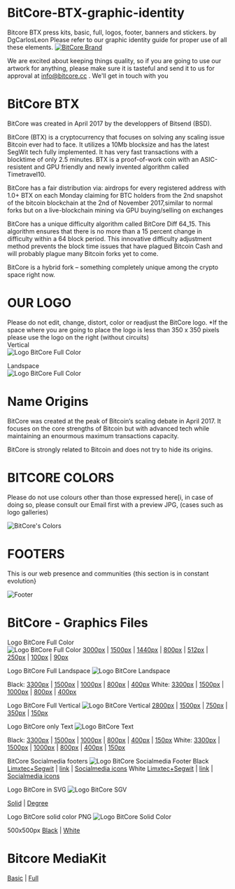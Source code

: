 # BitCore-BTX-graphic-identity
Bitcore BTX press kits, basic, full, logos, footer, banners and stickers. by DgCarlosLeon
Please refer to our graphic identity guide for proper use of all these elements.
<a target="_blank" rel="noopener noreferrer" href="https://bitcore.cc"><img src="https://bitcore.cc/wp-content/uploads/2019/05/bannerBitcoreBrandGithub.png" alt="BitCore Brand"></a>

We are excited about keeping things quality, so if you are going to use our artwork for anything, please make sure it is tasteful and send it to us for approval at info@bitcore.cc . We'll get in touch with you

# BitCore BTX
BitCore was created in April 2017 by the developpers of Bitsend (BSD).

BitCore (BTX) is a cryptocurrency that focuses on solving any scaling issue Bitcoin ever had to face. It utilizes a 10Mb blocksize and has the latest SegWit tech fully implemented. It has very fast transactions with a blocktime of only 2.5 minutes. BTX is a proof-of-work coin with an ASIC-resistent and GPU friendly and newly invented algorithm called Timetravel10.

BitCore has a fair distribution via:
airdrops for every registered address with 1.0+ BTX on each Monday
claiming for BTC holders from the 2nd snapshot of the bitcoin blockchain at the 2nd of November 2017,similar to normal forks but on a live-blockchain
mining via GPU
buying/selling on exchanges

BitCore has a unique difficulty algorithm called BitCore Diff 64_15. This algorithm ensures that there is no more than a 15 percent change in difficulty within a 64 block period. This innovative difficulty adjustment method prevents the block time issues that have plagued Bitcoin Cash and will probably plague many Bitcoin forks yet to come.

BitCore is a hybrid fork – something completely unique among the crypto space right now.

# OUR LOGO
Please do not edit, change, distort, color or readjust the BitCore logo.
*If the space where you are going to place the logo is less than 350 x 350 pixels please use the logo on the right (without circuits)<br>
Vertical<br>
<img src="https://github.com/dgcarlosleon/Bitcore-BTX-graphic-identity/blob/master/BitCoreLogoFullVertical285x350px.png" alt="Logo BitCore Full Color" style="max-width:100%;">

Landspace<br>
<img src="https://github.com/dgcarlosleon/Bitcore-BTX-graphic-identity/blob/master/BitCoreLogoLandscapeFull400x126px.png" alt="Logo BitCore Full Color" style="max-width:100%;">

# Name Origins
BitCore was created at the peak of Bitcoin‘s scaling debate in April 2017. It focuses on the core strengths of Bitcoin but with advanced tech while maintaining an enourmous maximum transactions capacity.

BitCore is strongly related to Bitcoin and does not try to hide its origins.

# BITCORE COLORS
Please do not use colours other than those expressed here[i, in case of doing so, please consult our Email first with a preview JPG, (cases such as logo galleries)

<img src="https://bitcore.cc/wp-content/uploads/2019/05/colores.png" alt="BitCore's Colors" style="max-width:100%;">

# FOOTERS
This is our web presence and communities {this section is in constant evolution}

<img src="https://bitcore.cc/wp-content/uploads/2019/05/footerrs.png" alt="Footer" style="max-width:100%;">

# BitCore - Graphics Files

Logo BitCore Full Color<br>
<img src="https://github.com/dgcarlosleon/Bitcore-BTX-graphic-identity/blob/master/BitCoreLogoFull250x250px.png" alt="Logo BitCore Full Color" style="max-width:100%;">
<a target="_blank" rel="noopener noreferrer" href="https://github.com/dgcarlosleon/Bitcore-BTX-graphic-identity/blob/master/BitCoreLogoFull3000x3000px.png">3000px</a> | <a target="_blank" rel="noopener noreferrer" href="https://github.com/dgcarlosleon/Bitcore-BTX-graphic-identity/blob/master/BitCoreLogoFull1500x1500px.png">1500px</a> | <a target="_blank" rel="noopener noreferrer" href="https://github.com/dgcarlosleon/Bitcore-BTX-graphic-identity/blob/master/BitCoreLogoFull1440x1440px.png">1440px</a> | <a target="_blank" rel="noopener noreferrer" href="https://github.com/dgcarlosleon/Bitcore-BTX-graphic-identity/blob/master/BitCoreLogoFull800x800px.png">800px</a> | <a target="_blank" rel="noopener noreferrer" href="https://github.com/dgcarlosleon/Bitcore-BTX-graphic-identity/blob/master/BitCoreLogoFull512x512px.png">512px</a> | <a target="_blank" rel="noopener noreferrer" href="https://github.com/dgcarlosleon/Bitcore-BTX-graphic-identity/blob/master/BitCoreLogoFull250x250px.png">250px</a> | <a target="_blank" rel="noopener noreferrer" href="https://github.com/dgcarlosleon/Bitcore-BTX-graphic-identity/blob/master/BitCoreLogoFull100x100px.png">100px</a> | <a target="_blank" rel="noopener noreferrer" href="https://github.com/dgcarlosleon/Bitcore-BTX-graphic-identity/blob/master/BitCoreLogoFull90x90px.png">90px</a>

Logo BitCore Full Landspace
<img src="https://github.com/dgcarlosleon/Bitcore-BTX-graphic-identity/blob/master/BitCoreLogoLandscapeFull800x252px.png" alt="Logo BitCore Landspace" style="max-width:100%;">

Black: <a target="_blank" rel="noopener noreferrer" href="https://github.com/dgcarlosleon/Bitcore-BTX-graphic-identity/blob/master/BitCoreLogoLandscapeFull3300x1038px.png">3300px</a>  | <a target="_blank" rel="noopener noreferrer" href="https://github.com/dgcarlosleon/Bitcore-BTX-graphic-identity/blob/master/BitCoreLogoLandscapeFull1500x472px.png">1500px</a>  | <a target="_blank" rel="noopener noreferrer" href="https://github.com/dgcarlosleon/Bitcore-BTX-graphic-identity/blob/master/BitCoreLogoLandscapeFull1000x315px.png">1000px</a>  | <a target="_blank" rel="noopener noreferrer" href="https://github.com/dgcarlosleon/Bitcore-BTX-graphic-identity/blob/master/BitCoreLogoLandscapeFull800x252px.png">800px</a>  | <a target="_blank" rel="noopener noreferrer" href="https://github.com/dgcarlosleon/Bitcore-BTX-graphic-identity/blob/master/BitCoreLogoLandscapeFull400x126px.png">400px</a> 
White: <a target="_blank" rel="noopener noreferrer" href="https://github.com/dgcarlosleon/Bitcore-BTX-graphic-identity/blob/master/BitCoreLogoLandscapeFull3300x1038pxWhite.png">3300px</a>  | <a target="_blank" rel="noopener noreferrer" href="https://github.com/dgcarlosleon/Bitcore-BTX-graphic-identity/blob/master/BitCoreLogoLandscapeFull1500x472pxWhite.png">1500px</a>  | <a target="_blank" rel="noopener noreferrer" href="https://github.com/dgcarlosleon/Bitcore-BTX-graphic-identity/blob/master/BitCoreLogoLandscapeFull1000x315pxWhite.png">1000px</a>  | <a target="_blank" rel="noopener noreferrer" href="https://github.com/dgcarlosleon/Bitcore-BTX-graphic-identity/blob/master/BitCoreLogoLandscapeFull800x252pxWhite.png">800px</a>  | <a target="_blank" rel="noopener noreferrer" href="https://github.com/dgcarlosleon/Bitcore-BTX-graphic-identity/blob/master/BitCoreLogoLandscapeFull400x126pxWhite.png">400px</a> 

Logo BitCore Full Vertical
<img src="https://github.com/dgcarlosleon/Bitcore-BTX-graphic-identity/blob/master/BitCoreLogoFullVertical285x350px.png" alt="Logo BitCore Vertical" style="max-width:100%;">
<a target="_blank" rel="noopener noreferrer" href="https://github.com/dgcarlosleon/Bitcore-BTX-graphic-identity/blob/master/BitCoreLogoFullVertical2284x2800px.png">2800px</a> | <a target="_blank" rel="noopener noreferrer" href="https://github.com/dgcarlosleon/Bitcore-BTX-graphic-identity/blob/master/BitCoreLogoFullVertical1223x1500px.png">1500px</a> | <a target="_blank" rel="noopener noreferrer" href="https://github.com/dgcarlosleon/Bitcore-BTX-graphic-identity/blob/master/BitCoreLogoFullVertical612x750px.png">750px</a> | <a target="_blank" rel="noopener noreferrer" href="https://github.com/dgcarlosleon/Bitcore-BTX-graphic-identity/blob/master/BitCoreLogoFullVertical285x350px.png">350px</a> | <a target="_blank" rel="noopener noreferrer" href="https://github.com/dgcarlosleon/Bitcore-BTX-graphic-identity/blob/master/BitCoreLogoFullVertical122x150px.png">150px</a>

Logo BitCore only Text
<img src="https://github.com/dgcarlosleon/Bitcore-BTX-graphic-identity/blob/master/BitCoreTxtLandscapeFull400x126px.png" alt="Logo BitCore Text" style="max-width:100%;">

Black: <a target="_blank" rel="noopener noreferrer" href="https://github.com/dgcarlosleon/Bitcore-BTX-graphic-identity/blob/master/BitCoreTxtLandscapeFull3300x1038px.png">3300px</a> | <a target="_blank" rel="noopener noreferrer" href="https://github.com/dgcarlosleon/Bitcore-BTX-graphic-identity/blob/master/BitCoreTxtLandscapeFull1500x472px.png">1500px</a> | <a target="_blank" rel="noopener noreferrer" href="https://github.com/dgcarlosleon/Bitcore-BTX-graphic-identity/blob/master/BitCoreTxtLandscapeFull1000x315px.png">1000px</a> | <a target="_blank" rel="noopener noreferrer" href="https://github.com/dgcarlosleon/Bitcore-BTX-graphic-identity/blob/master/BitCoreTxtLandscapeFull800x252px.png">800px</a> | <a target="_blank" rel="noopener noreferrer" href="https://github.com/dgcarlosleon/Bitcore-BTX-graphic-identity/blob/master/BitCoreTxtLandscapeFull400x126px.png">400px</a> | <a target="_blank" rel="noopener noreferrer" href="https://github.com/dgcarlosleon/Bitcore-BTX-graphic-identity/blob/master/BitCoreTxtLandscapeFull150x47px.png">150px</a>
White: <a target="_blank" rel="noopener noreferrer" href="https://github.com/dgcarlosleon/Bitcore-BTX-graphic-identity/blob/master/BitCoreTxtLandscapeFull3300x1038pxWhite.png">3300px</a> | <a target="_blank" rel="noopener noreferrer" href="https://github.com/dgcarlosleon/Bitcore-BTX-graphic-identity/blob/master/BitCoreTxtLandscapeFull1500x472pxWhite.png">1500px</a> | <a target="_blank" rel="noopener noreferrer" href="https://github.com/dgcarlosleon/Bitcore-BTX-graphic-identity/blob/master/BitCoreTxtLandscapeFull1000x315pxWhite.png">1000px</a> | <a target="_blank" rel="noopener noreferrer" href="https://github.com/dgcarlosleon/Bitcore-BTX-graphic-identity/blob/master/BitCoreTxtLandscapeFull800x252pxWhite.png">800px</a> | <a target="_blank" rel="noopener noreferrer" href="https://github.com/dgcarlosleon/Bitcore-BTX-graphic-identity/blob/master/BitCoreTxtLandscapeFull400x126pxWhite.png">400px</a> | <a target="_blank" rel="noopener noreferrer" href="https://github.com/dgcarlosleon/Bitcore-BTX-graphic-identity/blob/master/BitCoreTxtLandscapeFull150x47pxWhite.png">150px</a>

BitCore Socialmedia footers
<img src="https://github.com/dgcarlosleon/Bitcore-BTX-graphic-identity/blob/master/Limxtec%2BSegwitBlack.png" alt="Logo BitCore Socialmedia Footer" style="max-width:100%;">
Black <a target="_blank" rel="noopener noreferrer" href="https://github.com/dgcarlosleon/Bitcore-BTX-graphic-identity/blob/master/Limxtec%2BSegwitBlack.png">Limxtec+Segwit</a> | <a target="_blank" rel="noopener noreferrer" href="https://github.com/dgcarlosleon/Bitcore-BTX-graphic-identity/blob/master/BitcoreLinkBlack.png">link</a> | <a target="_blank" rel="noopener noreferrer" href="https://github.com/dgcarlosleon/Bitcore-BTX-graphic-identity/blob/master/BitCoreSocialMediaBlack.png">Socialmedia icons</a>
White <a target="_blank" rel="noopener noreferrer" href="https://github.com/dgcarlosleon/Bitcore-BTX-graphic-identity/blob/master/Limxtec%2BSegwitWhite.png">Limxtec+Segwit</a> | <a target="_blank" rel="noopener noreferrer" href="https://github.com/dgcarlosleon/Bitcore-BTX-graphic-identity/blob/master/BitcoreLinkWhite.png">link</a> | <a target="_blank" rel="noopener noreferrer" href="https://github.com/dgcarlosleon/Bitcore-BTX-graphic-identity/blob/master/BitCoreSocialMediaWhite.png">Socialmedia icons</a>

Logo BitCore in SVG
<img src="https://github.com/dgcarlosleon/Bitcore-BTX-graphic-identity/blob/master/BitCoreLogoFull250x250px.png" alt="Logo BitCore SGV" style="max-width:100%;">

<a target="_blank" rel="noopener noreferrer" href="https://github.com/dgcarlosleon/Bitcore-BTX-graphic-identity/blob/master/LogoBitcoreBTXmay2019.svg">Solid</a> | <a target="_blank" rel="noopener noreferrer" href="https://github.com/dgcarlosleon/Bitcore-BTX-graphic-identity/blob/master/LogoBitcoreBTXmay2019degree.svg">Degree</a>

Logo BitCore solid color PNG
<img src="https://github.com/dgcarlosleon/Bitcore-BTX-graphic-identity/blob/master/LogoBitCoreBlackSolidColor.png" alt="Logo BitCore Solid Color" style="max-width:50%;">

500x500px <a target="_blank" rel="noopener noreferrer" href="https://github.com/dgcarlosleon/Bitcore-BTX-graphic-identity/blob/master/LogoBitCoreBlackSolidColor.png">Black</a> | <a target="_blank" rel="noopener noreferrer" href="https://github.com/dgcarlosleon/Bitcore-BTX-graphic-identity/blob/master/LogoBitCoreWhiteSolidColor.png">White</a>

# Bitcore MediaKit

<a target="_blank" rel="noopener noreferrer" href="https://github.com/dgcarlosleon/Bitcore-BTX-graphic-identity/blob/master/BitCoreMediaKitBasic2019.rar">Basic</a> | <a target="_blank" rel="noopener noreferrer" href="https://github.com/dgcarlosleon/Bitcore-BTX-graphic-identity/blob/master/BitCoreMediaKitFull2019.rar">Full</a>

